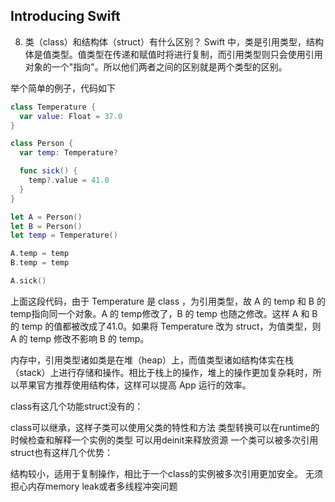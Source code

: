 ## Introducing Swift

8. 类（class）和结构体（struct）有什么区别？
Swift 中，类是引用类型，结构体是值类型。值类型在传递和赋值时将进行复制，而引用类型则只会使用引用对象的一个"指向"。所以他们两者之间的区别就是两个类型的区别。

举个简单的例子，代码如下


```swift
class Temperature {
  var value: Float = 37.0
}

class Person {
  var temp: Temperature?

  func sick() {
    temp?.value = 41.0
  }
}

let A = Person()
let B = Person()
let temp = Temperature()

A.temp = temp
B.temp = temp

A.sick()

```
上面这段代码，由于 Temperature 是 class ，为引用类型，故 A 的 temp 和 B 的 temp指向同一个对象。A 的 temp修改了，B 的 temp 也随之修改。这样 A 和 B 的 temp 的值都被改成了41.0。如果将 Temperature 改为 struct，为值类型，则 A 的 temp 修改不影响 B 的 temp。

内存中，引用类型诸如类是在堆（heap）上，而值类型诸如结构体实在栈（stack）上进行存储和操作。相比于栈上的操作，堆上的操作更加复杂耗时，所以苹果官方推荐使用结构体，这样可以提高 App 运行的效率。

class有这几个功能struct没有的：

class可以继承，这样子类可以使用父类的特性和方法
类型转换可以在runtime的时候检查和解释一个实例的类型
可以用deinit来释放资源
一个类可以被多次引用
struct也有这样几个优势：

结构较小，适用于复制操作，相比于一个class的实例被多次引用更加安全。
无须担心内存memory leak或者多线程冲突问题


